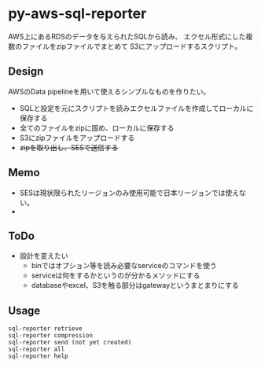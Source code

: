 # py-aws-sql-reporter
AWS上にあるRDSのデータを与えられたSQLから読み、
エクセル形式にした複数のファイルをzipファイルでまとめて
S3にアップロードするスクリプト。

## Design
AWSのData pipelineを用いて使えるシンプルなものを作りたい。
- SQLと設定を元にスクリプトを読みエクセルファイルを作成してローカルに保存する
- 全てのファイルをzipに固め、ローカルに保存する
- S3にzipファイルをアップロードする
- ~~zipを取り出し、SESで送信する~~

## Memo
- SESは現状限られたリージョンのみ使用可能で日本リージョンでは使えない。
- 

## ToDo
- 設計を変えたい
  - binではオプション等を読み必要なserviceのコマンドを使う
  - serviceは何をするかというのが分かるメソッドにする
  - databaseやexcel、S3を触る部分はgatewayというまとまりにする
   
## Usage
    sql-reporter retrieve
    sql-reporter compression
    sql-reporter send (not yet created)
    sql-reporter all
    sql-reporter help